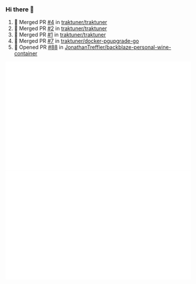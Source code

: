 ### Hi there 👋

<!--
**traktuner/traktuner** is a ✨ _special_ ✨ repository because its `README.md` (this file) appears on your GitHub profile.

Here are some ideas to get you started:

- 🔭 I’m currently working on ...
- 🌱 I’m currently learning ...
- 👯 I’m looking to collaborate on ...
- 🤔 I’m looking for help with ...
- 💬 Ask me about ...
- 📫 How to reach me: ...
- 😄 Pronouns: ...
- ⚡ Fun fact: ...
-->


<!--START_SECTION:activity-->
1. 🎉 Merged PR [#4](https://github.com/traktuner/traktuner/pull/4) in [traktuner/traktuner](https://github.com/traktuner/traktuner)
2. 🎉 Merged PR [#2](https://github.com/traktuner/traktuner/pull/2) in [traktuner/traktuner](https://github.com/traktuner/traktuner)
3. 🎉 Merged PR [#1](https://github.com/traktuner/traktuner/pull/1) in [traktuner/traktuner](https://github.com/traktuner/traktuner)
4. 🎉 Merged PR [#7](https://github.com/traktuner/docker-pgupgrade-go/pull/7) in [traktuner/docker-pgupgrade-go](https://github.com/traktuner/docker-pgupgrade-go)
5. 💪 Opened PR [#88](https://github.com/JonathanTreffler/backblaze-personal-wine-container/pull/88) in [JonathanTreffler/backblaze-personal-wine-container](https://github.com/JonathanTreffler/backblaze-personal-wine-container)
<!--END_SECTION:activity-->


![](https://github.com/traktuner/traktuner/blob/master/generated/overview.svg)
![](https://github.com/traktuner/traktuner/blob/master/generated/languages.svg)